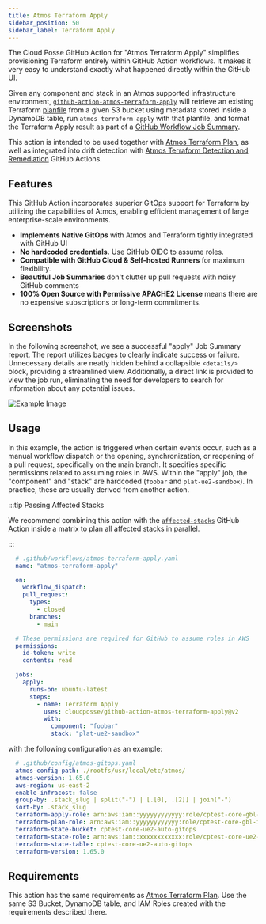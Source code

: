 ```yaml
---
title: Atmos Terraform Apply
sidebar_position: 50
sidebar_label: Terraform Apply
---
```


The Cloud Posse GitHub Action for "Atmos Terraform Apply" simplifies provisioning Terraform entirely within GitHub Action workflows. It makes it very easy to understand exactly what happened directly within the GitHub UI.

Given any component and stack in an Atmos supported infrastructure environment, [`github-action-atmos-terraform-apply`](https://github.com/cloudposse/github-action-atmos-terraform-apply) will retrieve an existing Terraform [planfile](https://developer.hashicorp.com/terraform/tutorials/automation/automate-terraform) from a given S3 bucket using metadata stored inside a DynamoDB table, run `atmos terraform apply` with that planfile, and format the Terraform Apply result as part of a [GitHub Workflow Job Summary](https://github.blog/2022-05-09-supercharging-github-actions-with-job-summaries/).

This action is intended to be used together with [Atmos Terraform Plan](/integrations/github-actions/atmos-terraform-plan), as well as integrated into drift detection with [Atmos Terraform Detection and Remediation](/integrations/github-actions/atmos-terraform-drift-detection) GitHub Actions.

## Features

This GitHub Action incorporates superior GitOps support for Terraform by utilizing the capabilities of Atmos, enabling efficient management of large enterprise-scale environments.

* **Implements Native GitOps** with Atmos and Terraform tightly integrated with GitHub UI
* **No hardcoded credentials.** Use GitHub OIDC to assume roles.
* **Compatible with GitHub Cloud & Self-hosted Runners** for maximum flexibility. 
* **Beautiful Job Summaries** don't clutter up pull requests with noisy GitHub comments
* **100% Open Source with Permissive APACHE2 License** means there are no expensive subscriptions or long-term commitments.


## Screenshots

In the following screenshot, we see a successful "apply" Job Summary report. The report utilizes badges to clearly indicate success or failure. Unnecessary details are neatly hidden behind a collapsible `<details/>` block, providing a streamlined view. Additionally, a direct link is provided to view the job run, eliminating the need for developers to search for information about any potential issues.

![Example Image](/img/github-actions/apply.png)

## Usage

In this example, the action is triggered when certain events occur, such as a manual workflow dispatch or the opening, synchronization, or reopening of a pull request, specifically on the main branch. It specifies specific permissions related to assuming roles in AWS. Within the "apply" job, the "component" and "stack" are hardcoded (`foobar` and `plat-ue2-sandbox`). In practice, these are usually derived from another action. 

:::tip Passing Affected Stacks

We recommend combining this action with the [`affected-stacks`](/integrations/github-actions/affected-stacks) GitHub Action inside a matrix to plan all affected stacks in parallel.

:::


```yaml
  # .github/workflows/atmos-terraform-apply.yaml
  name: "atmos-terraform-apply"

  on:
    workflow_dispatch:
    pull_request:
      types:
        - closed
      branches:
        - main

  # These permissions are required for GitHub to assume roles in AWS
  permissions:
    id-token: write
    contents: read

  jobs:
    apply:
      runs-on: ubuntu-latest
      steps:
        - name: Terraform Apply
          uses: cloudposse/github-action-atmos-terraform-apply@v2
          with:
            component: "foobar"
            stack: "plat-ue2-sandbox"
```

with the following configuration as an example:

```yaml
  # .github/config/atmos-gitops.yaml
  atmos-config-path: ./rootfs/usr/local/etc/atmos/
  atmos-version: 1.65.0
  aws-region: us-east-2
  enable-infracost: false
  group-by: .stack_slug | split("-") | [.[0], .[2]] | join("-")
  sort-by: .stack_slug
  terraform-apply-role: arn:aws:iam::yyyyyyyyyyyy:role/cptest-core-gbl-identity-gitops
  terraform-plan-role: arn:aws:iam::yyyyyyyyyyyy:role/cptest-core-gbl-identity-gitops
  terraform-state-bucket: cptest-core-ue2-auto-gitops
  terraform-state-role: arn:aws:iam::xxxxxxxxxxxx:role/cptest-core-ue2-auto-gitops-gha
  terraform-state-table: cptest-core-ue2-auto-gitops
  terraform-version: 1.65.0
```

## Requirements

This action has the same requirements as [Atmos Terraform Plan](/integrations/github-actions/atmos-terraform-plan). Use the same S3 Bucket, DynamoDB table, and IAM Roles created with the requirements described there.

